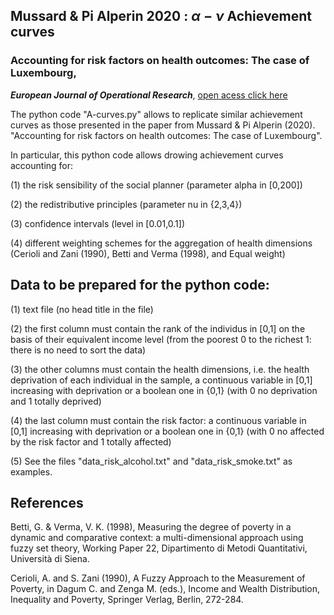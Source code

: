## Mussard & Pi Alperin 2020 : $\alpha-\nu$ Achievement curves 

### Accounting for risk factors on health outcomes: The case of Luxembourg, 
_**European Journal of Operational Research**_, [open acess click here](https://doi.org/10.1016/j.ejor.2020.09.040)


The python code "A-curves.py" allows to replicate similar achievement curves as those presented in the paper from Mussard & Pi Alperin (2020). "Accounting for risk factors on health outcomes: The case of Luxembourg".

In particular, this python code allows drowing achievement curves accounting for:

(1) the risk sensibility of the social planner (parameter alpha in [0,200])

(2) the redistributive principles (parameter nu in {2,3,4})

(3) confidence intervals (level in [0.01,0.1])

(4) different weighting schemes for the aggregation of health dimensions (Cerioli and Zani (1990), Betti and Verma (1998), and Equal weight)


## Data to be prepared for the python code:

(1) text file (no head title in the file)

(2) the first column must contain the rank of the individus in [0,1] on the basis of their equivalent income level (from the poorest 0 to the richest 1: there is no need to sort the data)

(3) the other columns must contain the health dimensions, i.e. the health deprivation of each individual in the sample, a continuous variable in [0,1] increasing with deprivation or a boolean one in {0,1} (with 0 no deprivation and 1 totally deprived)

(4) the last column must contain the risk factor: a continuous variable in [0,1] increasing with deprivation or a boolean one in {0,1} (with 0 no affected by the risk factor and 1 totally affected)

(5) See the files "data_risk_alcohol.txt" and "data_risk_smoke.txt" as examples.


## References
Betti, G. & Verma, V. K. (1998), Measuring the degree of poverty in a dynamic and comparative context: a multi-dimensional approach using fuzzy set theory, Working Paper 22, Dipartimento di Metodi Quantitativi, Università di Siena.

Cerioli, A. and S. Zani (1990), A Fuzzy Approach to the Measurement of Poverty, in Dagum C. and Zenga M. (eds.), Income and Wealth Distribution, Inequality and Poverty, Springer Verlag, Berlin, 272-284.
